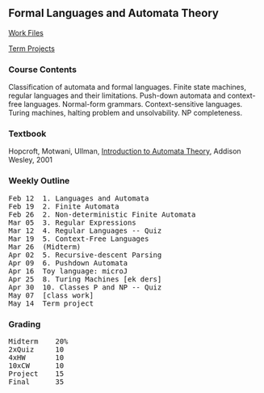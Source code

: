 ﻿## Formal Languages and Automata Theory

[Work Files](work/)

[Term Projects](Projects.md)


### Course Contents
Classification of automata and formal languages. Finite state machines, regular languages and their limitations. Push-down automata and context-free languages. Normal-form grammars. Context-sensitive languages. Turing machines, halting problem and unsolvability. NP completeness. 

### Textbook
Hopcroft, Motwani, Ullman, [Introduction to Automata Theory](http://www-db.stanford.edu/~ullman/ialc.html), Addison Wesley, 2001

### Weekly Outline
<pre>
Feb 12	1. Languages and Automata
Feb 19	2. Finite Automata
Feb 26	2. Non-deterministic Finite Automata
Mar 05	3. Regular Expressions
Mar 12	4. Regular Languages -- Quiz
Mar 19	5. Context-Free Languages
Mar 26	(Midterm)
Apr 02	5. Recursive-descent Parsing
Apr 09	6. Pushdown Automata
Apr 16	Toy language: microJ
Apr 25	8. Turing Machines [ek ders]
Apr 30	10. Classes P and NP -- Quiz
May 07	[class work]
May 14	Term project
</pre>

### Grading
<pre>
Midterm    20% 
2xQuiz     10 
4xHW       10 
10xCW      10 
Project    15 
Final      35
</pre>
